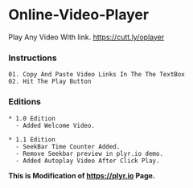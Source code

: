 # Online-Video-Player
Play Any Video With link.
    https://cutt.ly/oplayer

### Instructions
    01. Copy And Paste Video Links In The The TextBox
    02. Hit The Play Button

### Editions

    * 1.0 Edition
      - Added Welcome Video.

    * 1.1 Edition
      - SeekBar Time Counter Added.
      - Remove Seekbar preview in plyr.io demo.
      - Added Autoplay Video After Click Play.


__This is Modification of https://plyr.io Page.__
